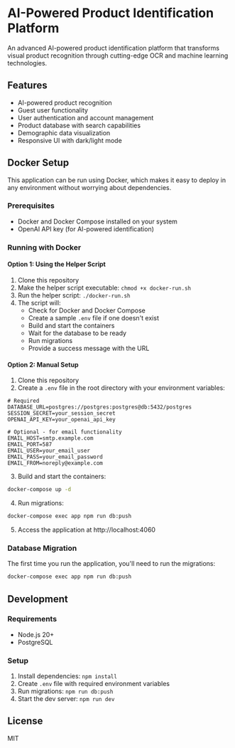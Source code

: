 # AI-Powered Product Identification Platform

An advanced AI-powered product identification platform that transforms visual product recognition through cutting-edge OCR and machine learning technologies.

## Features

- AI-powered product recognition
- Guest user functionality
- User authentication and account management
- Product database with search capabilities
- Demographic data visualization
- Responsive UI with dark/light mode

## Docker Setup

This application can be run using Docker, which makes it easy to deploy in any environment without worrying about dependencies.

### Prerequisites

- Docker and Docker Compose installed on your system
- OpenAI API key (for AI-powered identification)

### Running with Docker

#### Option 1: Using the Helper Script

1. Clone this repository
2. Make the helper script executable: `chmod +x docker-run.sh`
3. Run the helper script: `./docker-run.sh`
4. The script will:
   - Check for Docker and Docker Compose
   - Create a sample `.env` file if one doesn't exist
   - Build and start the containers
   - Wait for the database to be ready
   - Run migrations
   - Provide a success message with the URL

#### Option 2: Manual Setup

1. Clone this repository
2. Create a `.env` file in the root directory with your environment variables:

```
# Required
DATABASE_URL=postgres://postgres:postgres@db:5432/postgres
SESSION_SECRET=your_session_secret
OPENAI_API_KEY=your_openai_api_key

# Optional - for email functionality
EMAIL_HOST=smtp.example.com
EMAIL_PORT=587
EMAIL_USER=your_email_user
EMAIL_PASS=your_email_password
EMAIL_FROM=noreply@example.com
```

3. Build and start the containers:

```bash
docker-compose up -d
```

4. Run migrations:

```bash
docker-compose exec app npm run db:push
```

5. Access the application at http://localhost:4060

### Database Migration

The first time you run the application, you'll need to run the migrations:

```bash
docker-compose exec app npm run db:push
```

## Development

### Requirements

- Node.js 20+
- PostgreSQL

### Setup

1. Install dependencies: `npm install`
2. Create `.env` file with required environment variables
3. Run migrations: `npm run db:push`
4. Start the dev server: `npm run dev`

## License

MIT